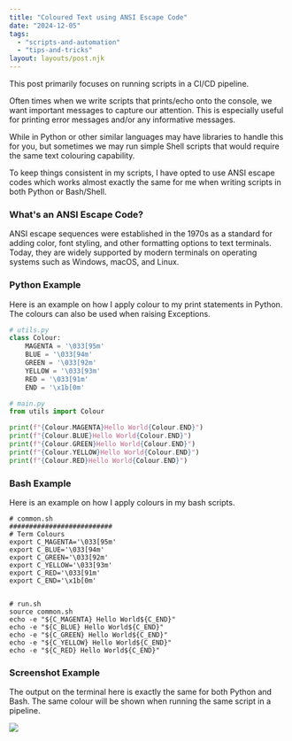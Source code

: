 ```yaml
---
title: "Coloured Text using ANSI Escape Code"
date: "2024-12-05"
tags:
  - "scripts-and-automation"
  - "tips-and-tricks"
layout: layouts/post.njk
---
```


This post primarily focuses on running scripts in a CI/CD pipeline.

Often times when we write scripts that prints/echo onto the console, we want important messages to capture our attention. This is especially useful for printing error messages and/or any informative messages.

While in Python or other similar languages may have libraries to handle this for you, but sometimes we may run simple Shell scripts that would require the same text colouring capability.

To keep things consistent in my scripts, I have opted to use ANSI escape codes which works almost exactly the same for me when writing scripts in both Python or Bash/Shell.

### What's an ANSI Escape Code?

ANSI escape sequences were established in the 1970s as a standard for adding color, font styling, and other formatting options to text terminals. Today, they are widely supported by modern terminals on operating systems such as Windows, macOS, and Linux.

### Python Example

Here is an example on how I apply colour to my print statements in Python. The colours can also be used when raising Exceptions.

```python
# utils.py
class Colour:
    MAGENTA = '\033[95m'
    BLUE = '\033[94m'
    GREEN = '\033[92m'
    YELLOW = '\033[93m'
    RED = '\033[91m'
    END = '\x1b[0m'

# main.py
from utils import Colour

print(f"{Colour.MAGENTA}Hello World{Colour.END}")
print(f"{Colour.BLUE}Hello World{Colour.END}")
print(f"{Colour.GREEN}Hello World{Colour.END}")
print(f"{Colour.YELLOW}Hello World{Colour.END}")
print(f"{Colour.RED}Hello World{Colour.END}")
```

### Bash Example

Here is an example on how I apply colours in my bash scripts.

```shell
# common.sh
##########################
# Term Colours
export C_MAGENTA='\033[95m'
export C_BLUE='\033[94m'
export C_GREEN='\033[92m'
export C_YELLOW='\033[93m'
export C_RED='\033[91m'
export C_END='\x1b[0m'


# run.sh
source common.sh
echo -e "${C_MAGENTA} Hello World${C_END}"
echo -e "${C_BLUE} Hello World${C_END}"
echo -e "${C_GREEN} Hello World${C_END}"
echo -e "${C_YELLOW} Hello World${C_END}"
echo -e "${C_RED} Hello World${C_END}"
```

### Screenshot Example

The output on the terminal here is exactly the same for both Python and Bash. The same colour will be shown when running the same script in a pipeline.

![](/img/ansi-color.png)

